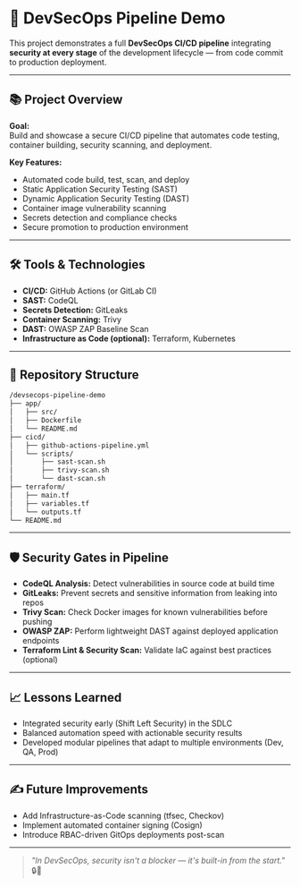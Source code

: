 # 🚀 DevSecOps Pipeline Demo

This project demonstrates a full **DevSecOps CI/CD pipeline** integrating **security at every stage** of the development lifecycle — from code commit to production deployment.

---

## 📚 Project Overview

**Goal:**  
Build and showcase a secure CI/CD pipeline that automates code testing, container building, security scanning, and deployment.

**Key Features:**
- Automated code build, test, scan, and deploy
- Static Application Security Testing (SAST)
- Dynamic Application Security Testing (DAST)
- Container image vulnerability scanning
- Secrets detection and compliance checks
- Secure promotion to production environment

---

## 🛠️ Tools & Technologies

- **CI/CD:** GitHub Actions (or GitLab CI)
- **SAST:** CodeQL
- **Secrets Detection:** GitLeaks
- **Container Scanning:** Trivy
- **DAST:** OWASP ZAP Baseline Scan
- **Infrastructure as Code (optional):** Terraform, Kubernetes

---

## 📂 Repository Structure

```bash
/devsecops-pipeline-demo
├── app/
│   ├── src/
│   ├── Dockerfile
│   └── README.md
├── cicd/
│   ├── github-actions-pipeline.yml
│   └── scripts/
│       ├── sast-scan.sh
│       ├── trivy-scan.sh
│       └── dast-scan.sh
├── terraform/
│   ├── main.tf
│   ├── variables.tf
│   └── outputs.tf
└── README.md
```

---

## 🛡️ Security Gates in Pipeline

- **CodeQL Analysis:** Detect vulnerabilities in source code at build time
- **GitLeaks:** Prevent secrets and sensitive information from leaking into repos
- **Trivy Scan:** Check Docker images for known vulnerabilities before pushing
- **OWASP ZAP:** Perform lightweight DAST against deployed application endpoints
- **Terraform Lint & Security Scan:** Validate IaC against best practices (optional)

---

## 📈 Lessons Learned

- Integrated security early (Shift Left Security) in the SDLC
- Balanced automation speed with actionable security results
- Developed modular pipelines that adapt to multiple environments (Dev, QA, Prod)

---

## ✍️ Future Improvements

- Add Infrastructure-as-Code scanning (tfsec, Checkov)
- Implement automated container signing (Cosign)
- Introduce RBAC-driven GitOps deployments post-scan

---

> *"In DevSecOps, security isn't a blocker — it's built-in from the start."* 🔒🚀
